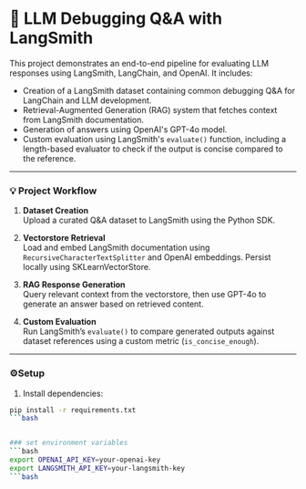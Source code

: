 # 🧠 LLM Debugging Q&A with LangSmith

This project demonstrates an end-to-end pipeline for evaluating LLM responses using LangSmith, LangChain, and OpenAI. It includes:

- Creation of a LangSmith dataset containing common debugging Q&A for LangChain and LLM development.
- Retrieval-Augmented Generation (RAG) system that fetches context from LangSmith documentation.
- Generation of answers using OpenAI's GPT-4o model.
- Custom evaluation using LangSmith's `evaluate()` function, including a length-based evaluator to check if the output is concise compared to the reference.

---

### 💡 Project Workflow

1. **Dataset Creation**  
   Upload a curated Q&A dataset to LangSmith using the Python SDK.

2. **Vectorstore Retrieval**  
   Load and embed LangSmith documentation using `RecursiveCharacterTextSplitter` and OpenAI embeddings. Persist locally using SKLearnVectorStore.

3. **RAG Response Generation**  
   Query relevant context from the vectorstore, then use GPT-4o to generate an answer based on retrieved content.

4. **Custom Evaluation**  
   Run LangSmith’s `evaluate()` to compare generated outputs against dataset references using a custom metric (`is_concise_enough`).

---

### ⚙Setup

1. Install dependencies:

```bash
pip install -r requirements.txt
```bash


### set environment variables
```bash
export OPENAI_API_KEY=your-openai-key
export LANGSMITH_API_KEY=your-langsmith-key
```bash

